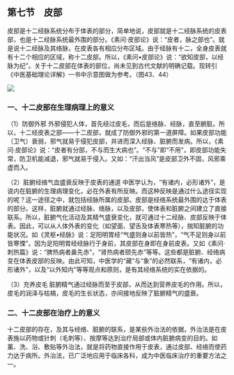 ## 第七节　皮部

皮部是十二经脉系统分布于体表的部分，简单地说，皮部就是十二经脉系统的皮表部，也是十二经脉系统最外围的部分。《素问·皮部论》说：“皮者，脉之部也”。就是说十二经脉及其络脉，在皮表各有相应分布区域。由于经脉有十二，全身皮表就有十二个相应的区域，称十二皮部。所以，《素问•皮部论》说：“欲知皮部，以经脉为纪”。关于十二皮部在体表的部位，尚未见到古代文献的明确记载。现转引《中医基础理论详解》一书中示意图做为参考。（图43、44）

![](img/3图43、44..png)

### 一、十二皮部在生理病理上的意义

（1）防御外邪  外邪侵犯人体，首先经过皮毛，而后是络脉、经脉，直至腑脏。所以，十二经皮表之部——十二皮部，就成了防御外邪的第一道屏障。如果皮部功能（卫气）衰弱，邪气就易于侵犯皮部，并进而深入经脉、脏腑而发病。所以，《素问·皮部论》说：“皮者有分部，不与而生大病也”。“不与”即“不用”，即皮部功能失常，防卫机能减退，邪气就易于侵入。又如：“汗出当风”是皮部卫外不固，风邪乘虚而入。

（2）脏腑经络气血盛衰反映于皮表的通道  中医学认为，“有诸内，必形诸外”，是说内在脏腑的生理病理变化，必在外表有所反映。而这种反映是通过什么途径实现的呢？这一途径之中，就包括经脉所属的皮部。皮部是经络系统最外围的达于体表的部分。这样，脏腑就通过经脉、络脉，以及皮部，使体表和脏腑之间建立了直接联系。所以，脏腑气化活动及其精气盛衰变化，就可通过十二经脉、皮部反映于体表。因此，可以从人体外表的变化（如望面、望舌及体表寒热等），揣知脏腑的功能状况。如《灵枢•经脉》说：足阳明胃经“气盛则身以前皆热”，“气不足则身以前皆寒慄”。因为足阳明胃经经脉行于身前，其皮部在身即在身前皮表。又如《素问·刺热篇》说：“脾热病者鼻先赤”，“肾热病者颐先赤”等等。这些都是脏腑、经络病变在体表皮部的反映。由此可知，中医学的“藏”与“象”的必然联系，“有诸内，必形诸外”，以及“以外知内”等等观点和原则，是有其经络系统的实在依据的。

（3）充养皮毛  脏腑精气通过经脉而至于皮部，从而达到营养皮毛的作用。所以，皮毛的润泽与枯槁，皮毛的生长状态，亦间接地反映了脏腑精气的盛衰。

### 二、十二皮部在治疗上的意义

十二皮部的存在，及其与经络、脏腑的联系，是某些外治法的依据。外治法是在皮表施以药物或针刺（毛刺等）、按摩等达到治疗局部或体内脏腑病变的目的。如薰、洗、浴、敷贴等外治法，就是将药物直接作用于皮表，通过皮部、经络而使药力达于病所。外治法，已广泛地应用于临床各科，成为中医临床治疗的重要方法之一。
